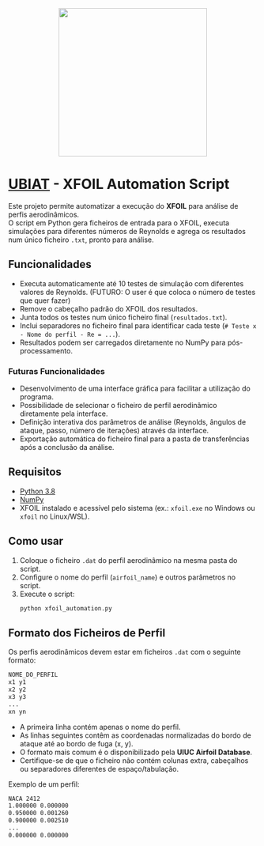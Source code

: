 <div align="center">
  <img src="https://ubiat.aeroubi.pt/wp-content/uploads/2024/10/LOGO-UBIAT_white-02.png" width="300">
</div>

# [UBIAT](https://ubiat.aeroubi.pt/) - XFOIL Automation Script

Este projeto permite automatizar a execução do **XFOIL** para análise de perfis aerodinâmicos.  
O script em Python gera ficheiros de entrada para o XFOIL, executa simulações para diferentes números de Reynolds e agrega os resultados num único ficheiro `.txt`, pronto para análise.

## Funcionalidades

- Executa automaticamente até 10 testes de simulação com diferentes valores de Reynolds. (FUTURO: O user é que coloca o número de testes que quer fazer)
- Remove o cabeçalho padrão do XFOIL dos resultados.  
- Junta todos os testes num único ficheiro final (`resultados.txt`).  
- Inclui separadores no ficheiro final para identificar cada teste (`# Teste x - Nome do perfil - Re = ...`).  
- Resultados podem ser carregados diretamente no NumPy para pós-processamento.

### Futuras Funcionalidades

- Desenvolvimento de uma interface gráfica para facilitar a utilização do programa.  
- Possibilidade de selecionar o ficheiro de perfil aerodinâmico diretamente pela interface.  
- Definição interativa dos parâmetros de análise (Reynolds, ângulos de ataque, passo, número de iterações) através da interface.  
- Exportação automática do ficheiro final para a pasta de transferências após a conclusão da análise.  


## Requisitos

- [Python 3.8](https://www.python.org/downloads/)
- [NumPy](https://numpy.org/)  
- XFOIL instalado e acessível pelo sistema (ex.: `xfoil.exe` no Windows ou `xfoil` no Linux/WSL).  

## Como usar

1. Coloque o ficheiro `.dat` do perfil aerodinâmico na mesma pasta do script.  
2. Configure o nome do perfil (`airfoil_name`) e outros parâmetros no script.  
3. Execute o script:  
   ```bash
   python xfoil_automation.py

## Formato dos Ficheiros de Perfil

Os perfis aerodinâmicos devem estar em ficheiros `.dat` com o seguinte formato: 

```bash
NOME_DO_PERFIL
x1 y1
x2 y2
x3 y3
...
xn yn
```

- A primeira linha contém apenas o nome do perfil.  
- As linhas seguintes contêm as coordenadas normalizadas do bordo de ataque até ao bordo de fuga (x, y).  
- O formato mais comum é o disponibilizado pela **UIUC Airfoil Database**.  
- Certifique-se de que o ficheiro não contém colunas extra, cabeçalhos ou separadores diferentes de espaço/tabulação.  

Exemplo de um perfil:

```bash
NACA 2412
1.000000 0.000000
0.950000 0.001260
0.900000 0.002510
...
0.000000 0.000000
```
